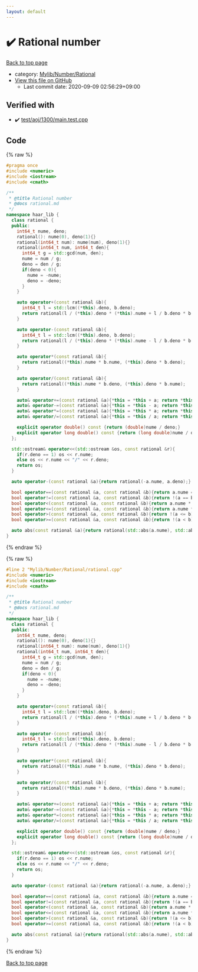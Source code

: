 ```yaml
---
layout: default
---
```


<!-- mathjax config similar to math.stackexchange -->
<script type="text/javascript" async
  src="https://cdnjs.cloudflare.com/ajax/libs/mathjax/2.7.5/MathJax.js?config=TeX-MML-AM_CHTML">
</script>
<script type="text/x-mathjax-config">
  MathJax.Hub.Config({
    TeX: { equationNumbers: { autoNumber: "AMS" }},
    tex2jax: {
      inlineMath: [ ['$','$'] ],
      processEscapes: true
    },
    "HTML-CSS": { matchFontHeight: false },
    displayAlign: "left",
    displayIndent: "2em"
  });
</script>

<script type="text/javascript" src="https://cdnjs.cloudflare.com/ajax/libs/jquery/3.4.1/jquery.min.js"></script>
<script src="https://cdn.jsdelivr.net/npm/jquery-balloon-js@1.1.2/jquery.balloon.min.js" integrity="sha256-ZEYs9VrgAeNuPvs15E39OsyOJaIkXEEt10fzxJ20+2I=" crossorigin="anonymous"></script>
<script type="text/javascript" src="../../../../assets/js/copy-button.js"></script>
<link rel="stylesheet" href="../../../../assets/css/copy-button.css" />


# :heavy_check_mark: Rational number

<a href="../../../../index.html">Back to top page</a>

* category: <a href="../../../../index.html#e55110d6133c602b43ca77c4caba1f06">Mylib/Number/Rational</a>
* <a href="{{ site.github.repository_url }}/blob/master/Mylib/Number/Rational/rational.cpp">View this file on GitHub</a>
    - Last commit date: 2020-09-09 02:56:29+09:00




## Verified with

* :heavy_check_mark: <a href="../../../../verify/test/aoj/1300/main.test.cpp.html">test/aoj/1300/main.test.cpp</a>


## Code

<a id="unbundled"></a>
{% raw %}
```cpp
#pragma once
#include <numeric>
#include <iostream>
#include <cmath>

/**
 * @title Rational number
 * @docs rational.md
 */
namespace haar_lib {
  class rational {
  public:
    int64_t nume, deno;
    rational(): nume(0), deno(1){}
    rational(int64_t num): nume(num), deno(1){}
    rational(int64_t num, int64_t den){
      int64_t g = std::gcd(num, den);
      nume = num / g;
      deno = den / g;
      if(deno < 0){
        nume = -nume;
        deno = -deno;
      }
    }

    auto operator+(const rational &b){
      int64_t l = std::lcm((*this).deno, b.deno);
      return rational(l / (*this).deno * (*this).nume + l / b.deno * b.nume, l);
    }

    auto operator-(const rational &b){
      int64_t l = std::lcm((*this).deno, b.deno);
      return rational(l / (*this).deno * (*this).nume - l / b.deno * b.nume, l);
    }

    auto operator*(const rational &b){
      return rational((*this).nume * b.nume, (*this).deno * b.deno);
    }

    auto operator/(const rational &b){
      return rational((*this).nume * b.deno, (*this).deno * b.nume);
    }

    auto& operator+=(const rational &a){*this = *this + a; return *this;}
    auto& operator-=(const rational &a){*this = *this - a; return *this;}
    auto& operator*=(const rational &a){*this = *this * a; return *this;}
    auto& operator/=(const rational &a){*this = *this / a; return *this;}

    explicit operator double() const {return (double)nume / deno;}
    explicit operator long double() const {return (long double)nume / deno;}
  };

  std::ostream& operator<<(std::ostream &os, const rational &r){
    if(r.deno == 1) os << r.nume;
    else os << r.nume << "/" << r.deno;
    return os;
  }

  auto operator-(const rational &a){return rational(-a.nume, a.deno);}

  bool operator==(const rational &a, const rational &b){return a.nume == b.nume && a.deno == b.deno;}
  bool operator!=(const rational &a, const rational &b){return !(a == b);}
  bool operator<(const rational &a, const rational &b){return a.nume * b.deno < b.nume * a.deno;}
  bool operator<=(const rational &a, const rational &b){return a.nume * b.deno <= b.nume * a.deno;}
  bool operator>(const rational &a, const rational &b){return !(a <= b);}
  bool operator>=(const rational &a, const rational &b){return !(a < b);}

  auto abs(const rational &a){return rational(std::abs(a.nume), std::abs(a.deno));}
}

```
{% endraw %}

<a id="bundled"></a>
{% raw %}
```cpp
#line 2 "Mylib/Number/Rational/rational.cpp"
#include <numeric>
#include <iostream>
#include <cmath>

/**
 * @title Rational number
 * @docs rational.md
 */
namespace haar_lib {
  class rational {
  public:
    int64_t nume, deno;
    rational(): nume(0), deno(1){}
    rational(int64_t num): nume(num), deno(1){}
    rational(int64_t num, int64_t den){
      int64_t g = std::gcd(num, den);
      nume = num / g;
      deno = den / g;
      if(deno < 0){
        nume = -nume;
        deno = -deno;
      }
    }

    auto operator+(const rational &b){
      int64_t l = std::lcm((*this).deno, b.deno);
      return rational(l / (*this).deno * (*this).nume + l / b.deno * b.nume, l);
    }

    auto operator-(const rational &b){
      int64_t l = std::lcm((*this).deno, b.deno);
      return rational(l / (*this).deno * (*this).nume - l / b.deno * b.nume, l);
    }

    auto operator*(const rational &b){
      return rational((*this).nume * b.nume, (*this).deno * b.deno);
    }

    auto operator/(const rational &b){
      return rational((*this).nume * b.deno, (*this).deno * b.nume);
    }

    auto& operator+=(const rational &a){*this = *this + a; return *this;}
    auto& operator-=(const rational &a){*this = *this - a; return *this;}
    auto& operator*=(const rational &a){*this = *this * a; return *this;}
    auto& operator/=(const rational &a){*this = *this / a; return *this;}

    explicit operator double() const {return (double)nume / deno;}
    explicit operator long double() const {return (long double)nume / deno;}
  };

  std::ostream& operator<<(std::ostream &os, const rational &r){
    if(r.deno == 1) os << r.nume;
    else os << r.nume << "/" << r.deno;
    return os;
  }

  auto operator-(const rational &a){return rational(-a.nume, a.deno);}

  bool operator==(const rational &a, const rational &b){return a.nume == b.nume && a.deno == b.deno;}
  bool operator!=(const rational &a, const rational &b){return !(a == b);}
  bool operator<(const rational &a, const rational &b){return a.nume * b.deno < b.nume * a.deno;}
  bool operator<=(const rational &a, const rational &b){return a.nume * b.deno <= b.nume * a.deno;}
  bool operator>(const rational &a, const rational &b){return !(a <= b);}
  bool operator>=(const rational &a, const rational &b){return !(a < b);}

  auto abs(const rational &a){return rational(std::abs(a.nume), std::abs(a.deno));}
}

```
{% endraw %}

<a href="../../../../index.html">Back to top page</a>

